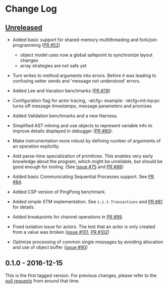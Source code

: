 # Change Log

## [Unreleased]

 - Added basic support for shared-memory multithreading and fork/join
   programming ([PR #52](https://github.com/smarr/SOMns/pull/52))
   - object model uses now a global safepoint to synchronize layout changes
   - array strategies are not safe yet

 - Turn writes to method arguments into errors. Before it was leading to 
   confusing setter sends and 'message not understood' errors.

 - Added Lee and Vacation benchmarks ([PR #78](https://github.com/smarr/SOMns/pull/78))

 - Configuration flag for actor tracing, -atcfg=<config>
   example: -atcfg=mt:mp:pc turns off message timestamps, message parameters and promises

 - Added Validation benchmarks and a new Harness.
 
 - Simplified AST inlining and use objects to represent variable info to improve
   details displayed in debugger ([PR #80](https://github.com/smarr/SOMns/pull/80)).

 - Make instrumentation more robust by defining number of arguments of an
   operation explicitly.
  
 - Add parse-time specialization of primitives. This enables very early 
   knowledge about the program, which might be unreliable, but should be good
   enough for tooling. (See [Issue #75](https://github.com/smarr/SOMns/issues/75) and [PR #88](https://github.com/smarr/SOMns/pull/88))

 - Added basic Communicating Sequential Processes support.
   See [PR #84](https://github.com/smarr/SOMns/pull/88).

 - Added CSP version of PingPong benchmark.

 - Added simple STM implementation. See `s.i.t.Transactions` and [PR #81](https://github.com/smarr/SOMns/pull/81) for details.
 
 - Added breakpoints for channel operations in [PR #99](https://github.com/smarr/SOMns/pull/81).

 - Fixed isolation issue for actors. The test that an actor is only created
   from a value was broken ([issue #101](https://github.com/smarr/SOMns/issues/101), [PR #102](https://github.com/smarr/SOMns/pull/102))

 - Optimize processing of common single messages by avoiding allocation and
   use of object buffer ([issue #90](https://github.com/smarr/SOMns/pull/90))

## 0.1.0 - 2016-12-15

This is the first tagged version. For previous changes, please refer to the
[pull requests][OldPRs] from around that time.


[Unreleased]: https://github.com/smarr/SOMns-vscode/compare/v0.1.0...HEAD
[OldPRs]:    https://github.com/smarr/SOMns/pulls?utf8=%E2%9C%93&q=is%3Apr%20is%3Aclosed%20created%3A2010-01-01..2016-12-15%20
